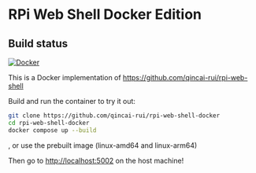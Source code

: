 # RPi Web Shell Docker Edition

## Build status
[![Docker](https://github.com/QinCai-rui/rpi-web-shell-docker/actions/workflows/docker-publish.yml/badge.svg)](https://github.com/QinCai-rui/rpi-web-shell-docker/actions/workflows/docker-publish.yml)

This is a Docker implementation of <https://github.com/qincai-rui/rpi-web-shell>

Build and run the container to try it out:

```bash
git clone https://github.com/qincai-rui/rpi-web-shell-docker
cd rpi-web-shell-docker
docker compose up --build 
```

, or use the prebuilt image (linux-amd64 and linux-arm64)

Then go to <http://localhost:5002> on the host machine!
